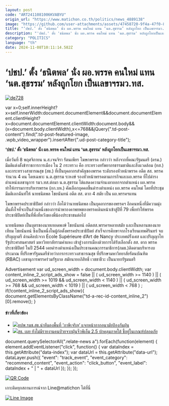 ```yaml
---
layout: post
code: "ART2411081006KVABYU"
origin_url: "https://www.matichon.co.th/politics/news_4889138"
image: "https://github.com/user-attachments/assets/47458720-9f4a-47f0-8f71-1e58b2d25f29"
title: "‘ปชป.’ ตั้ง ‘ธนิตพล’ นั่ง ผอ.พรรค คนใหม่ แทน ‘นต.สุธรรม’ หลังถูกโยก เป็นเลขาฯรมว.ทส."
description: "'ปชป.' ตั้ง 'ธนิตพล' นั่ง ผอ.พรรค คนใหม่ แทน 'นต.สุธรรม' หลังถูกโยกเป็นเลขาฯรมว.ทส."
category: "POLITICS"
language: "th"
date: 2024-11-08T10:11:14.582Z
---
```


# ‘ปชป.’ ตั้ง ‘ธนิตพล’ นั่ง ผอ.พรรค คนใหม่ แทน ‘นต.สุธรรม’ หลังถูกโยก เป็นเลขาฯรมว.ทส.

[![](https://www.matichon.co.th/wp-content/uploads/2024/11/de728.jpg "de728")](https://www.matichon.co.th/wp-content/uploads/2024/11/de728.jpg)

var x=0;self.innerHeight?x=self.innerWidth:document.documentElement&&document.documentElement.clientHeight?x=document.documentElement.clientWidth:document.body&&(x=document.body.clientWidth),x<=768&&jQuery(".td-post-content").find(".td-post-featured-image, .wpb\_video\_wrapper").insertAfter(".ud-post-category-title");

**‘ปชป.’ ตั้ง ‘ธนิตพล’ นั่ง ผอ.พรรค คนใหม่ แทน ‘นต.สุธรรม’ หลังถูกโยกเป็นเลขาฯรมว.ทส.**

เมื่อวันที่ 8 พฤศจิกายน น.ส.เจนจิรา รัตนเพียร โฆษกพรรค กล่าวว่า หลังจากที่คณะรัฐมนตรี (ครม.) มีมติแต่งตั้งข้าราชการการเมือง ใน 2 กระทรวง คือ กระทรวงทรัพยากรธรรมชาติและสิ่งแวดล้อม (ทส.) และกระทรวงสาธารณสุข (สธ.) ที่เป็นบุคลากรสำคัญของพรรค ระดับรองหัวหน้าพรรค อดีต สส. พรรคจำนวน 4 คน โดยเฉพาะ น.ต.สุธรรม ระหงษ์ รองหัวหน้าพรรคตามภารกิจและผอ.พรรค ที่ไปดำรงตำแหน่งเลขานุการ รมว.ทส.ต่อมา น.ต.สุธรรม ได้แสดงความจำนงลาออกจากตำแหน่ง ผอ.พรรค ทำให้กรรมการบริหารพรรค (กก.บห.) คัดเลือกบุคคลขึ้นดำรงตำแหน่ง ผอ.พรรค คนใหม่ โดยที่ประชุมมีมติเอกฉันท์ให้ นายธนิตพล ไชยนันทน์ อดีต สส. ตาก 4 สมัย เป็น ผอ.พรรคฯแทน

โฆษกพรรคประชาธิปัตย์ กล่าวว่า ถือได้ว่านายธนิตพล เป็นบุคลากรของพรรคฯ อีกคนหนึ่งที่มีความมุ่งมั่นตั้งใจที่จะเป็นส่วนหนึ่งของการนำพาองคาพยพของพรรคเดินหน้าเข้าสู่ปีที่ 79 เพื่อทำให้พรรคประชาธิปัตย์เป็นที่พึ่งที่หวังของพี่น้องประชาชนต่อไป

นายธนิตพล เป็นบุตรของนายเทอดพงษ์ ไชยนันทน์ อดีตสส.พรรคฯหลายสมัย และเป็นหลานของนายเทียม ไชยนันทน์ ซึ่งเป็นหนึ่งในผู้ก่อตั้งพรรคประชาธิปัตย์ สำเร็จการศึกษาจากโรงเรียนเทพศิรินทร์ จบปริญญาตรี ด้านศิลปะจาก École Supérieure d’Art de Nancy ประเทศฝรั่งเศส และปริญญาโท รัฐประศาสนศาสตร์ มหาวิทยาลัยรามคำแหง เข้าสู่วงการเมืองด้วยการได้รับเลือกตั้ง สส. ตาก พรรคประชาธิปัตย์ ในปี 2544 เคยดำรงตำแหน่งเป็นประธานคณะกรรมาธิการ(กมธ.)ติดตามบริหารงบประมาณ ที่ปรึกษารัฐมนตรีช่วยว่าการกระทรวงสาธารณสุข ที่ปรึกษามหาวิทยาลัยรัตนบัณฑิต (RBAC) เลขานุการพรรคร่วมรัฐบาล สมัยนายอภิสิทธิ์ เวชชาชีวะ เป็นนายกรัฐมนตรี

Advertisement var ud\_screen\_width = document.body.clientWidth; var content\_inline\_2\_script\_ads\_show = false || ( ud\_screen\_width >= 1140 ) || ( ud\_screen\_width >= 1019 && ud\_screen\_width < 1140 ) || ( ud\_screen\_width >= 768 && ud\_screen\_width < 1019 ) || ( ud\_screen\_width < 768 ) ; if(!content\_inline\_2\_script\_ads\_show){ document.getElementsByClassName("td-a-rec-id-content\_inline\_2")\[0\].remove(); }

#### ข่าวที่เกี่ยวข้อง

*   [![](https://www.matichon.co.th/wp-content/uploads/2019/10/S__25190616.jpg)ทปษ.รมช.สธ.นำทีมลงพื้นที่ ‘ภาษีเจริญ’ แจกหน้ากากอนามัยป้องกันฝุ่น](https://www.matichon.co.th/local/news_1694715)
*   [![](https://www.matichon.co.th/wp-content/uploads/2019/09/ฝุ่น-1-1.png)สธ. เผย ยังไม่มีรายงานคนป่วยจากฝุ่นจิ๋วพีเอ็ม 2.5 ปกคลุมภาคใต้ ชี้อยู่ในเกณฑ์ปลอดภัย](https://www.matichon.co.th/local/news_1675396)

document.querySelectorAll(".relate-news a").forEach(function(element) { element.addEventListener("click", function() { var dataIndex = this.getAttribute("data-index"); var dataUrl = this.getAttribute("data-url"); dataLayer.push({ "event": "track\_event", "event\_category": "recommend\_content", "event\_action": "click\_button", "event\_label": dataIndex + " | " + dataUrl }); }); });

[![QR Code](https://www.matichon.co.th/wp-content/uploads/2023/07/wob1371z.jpg)](https://lin.ee/ht0nDxX)

เกาะติดทุกสถานการณ์จาก Line@matichon ได้ที่นี่

[![Line Image](https://www.matichon.co.th/wp-content/uploads/2023/07/th.png)](https://lin.ee/ht0nDxX)
